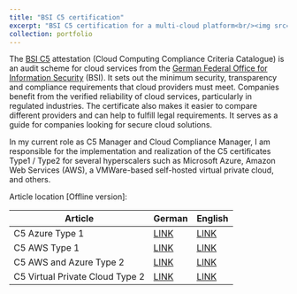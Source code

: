```yaml
---
title: "BSI C5 certification"
excerpt: "BSI C5 certification for a multi-cloud platform<br/><img src='/images/bsi_logo.svg'>"
collection: portfolio
---
```


The [BSI C5](https://www.bsi.bund.de/EN/Themen/Unternehmen-und-Organisationen/Informationen-und-Empfehlungen/Empfehlungen-nach-Angriffszielen/Cloud-Computing/Kriterienkatalog-C5/kriterienkatalog-c5_node.html) attestation (Cloud Computing Compliance Criteria Catalogue) is an audit scheme for cloud services from the [German Federal Office for Information Security](https://www.bsi.bund.de/EN/Home/home_node.html) (BSI). It sets out the minimum security, transparency and compliance requirements that cloud providers must meet. Companies benefit from the verified reliability of cloud services, particularly in regulated industries. The certificate also makes it easier to compare different providers and can help to fulfill legal requirements. It serves as a guide for companies looking for secure cloud solutions.

In my current role as C5 Manager and Cloud Compliance Manager, I am responsible for the implementation and realization of the C5 certificates Type1 / Type2 for several hyperscalers such as Microsoft Azure, Amazon Web Services (AWS), a VMWare-based self-hosted virtual private cloud, and others.

Article location [Offline version]:

| Article                         | German                             | English | 
|---------------------------------|--------------------------------------------|------------------|
| C5 Azure Type 1                 | [LINK](/files/bsi_c5_type1_azure_DE.pdf)   | [LINK](/files/bsi_c5_type1_azure_EN.pdf) |
| C5 AWS Type 1                   | [LINK](/files/bsi_c5_type1_aws_DE.pdf)     | [LINK](/files/bsi_c5_type1_aws_EN.pdf) |   
| C5 AWS and Azure Type 2         | [LINK](/files/bsi_c5_type2_aws_azure_DE.pdf) | [LINK](/files/bsi_c5_type2_aws_azure_EN.pdf) |
| C5 Virtual Private Cloud Type 2 | [LINK](/files/bsi_c5_type2_vpc_DE.pdf)     | [LINK](/files/bsi_c5_type2_vpc_EN.pdf) |


